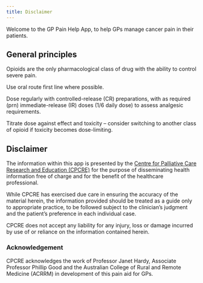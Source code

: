 ```yaml
---
title: Disclaimer
---
```

Welcome to the GP Pain Help App, to help GPs manage cancer pain in their patients.

## General principles

Opioids are the only pharmacological class of drug with the ability to control severe pain.

Use oral route first line where possible.

Dose regularly with controlled-release (CR) preparations, with as required (prn) immediate-release (IR) doses (1/6 daily dose) to assess analgesic requirements.

Titrate dose against effect and toxicity – consider switching to another class of opioid if toxicity becomes dose-limiting.

## Disclaimer

The information within this app is presented by the [Centre for Palliative Care Research and Education (CPCRE)](https://www.health.qld.gov.au/cpcre) for the purpose of disseminating health information free of charge and for the benefit of the healthcare professional.

While CPCRE has exercised due care in ensuring the accuracy of the material herein, the information provided should be treated as a guide only to appropriate practice, to be followed subject to the clinician’s judgment and the patient’s preference in each individual case.

CPCRE does not accept any liability for any injury, loss or damage incurred by use of or reliance on the information contained herein.

### Acknowledgement

CPCRE acknowledges the work of Professor Janet Hardy, Associate Professor Phillip Good and the Australian College of Rural and Remote Medicine (ACRRM) in development of this pain aid for GPs.